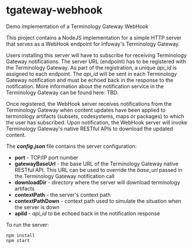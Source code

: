 # tgateway-webhook
Demo implementation of a Terminology Gateway WebHook

This project contains a NodeJS implementation for a simple HTTP server that serves as a WebHook endpoint for Infoway's Terminology Gateway. 

Users installing this server will have to subscribe for receiving Terminology Gateway notifications. The server URL (endpoint) has to be registered with the Terminology Gateway. As part of the registration, a unique *api_id* is assigned to each endpoint. The *api_id* will be sent in each Terminology Gateway notification and must be echoed back in the response to the notification. More information about the notification service in the Terminology Gateway can be found here: TBD.

Once registered, the WebHook server receives notifications from the Terminology Gateway when content updates have been applied to terminology artifacts (subsets, codesystems, maps or packages) to which the user has subscribed. Upon notification, the WebHook server will invoke Terminology Gateway's native RESTful APIs to download the updated content.

The ***config.json*** file contains the server configuration:

- **port** - TCP/IP port number
- **gatewayBaseUrl** - the base URL of the Terminology Gateway native RESTful API. This URL can be used to override the *base_url* passed in the Terminology Gateway notification call
- **downloadDir** - directory where the server will download terminology artifacts
- **contextPath** - the server's context path
- **contextPathDown** - context path used to simulate the situation when the server is down
- **apiId** - *api_id* to be echoed back in the notification response

To run the server:

```
npm install
npm start
```
